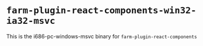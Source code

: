 # `farm-plugin-react-components-win32-ia32-msvc`

This is the i686-pc-windows-msvc binary for `farm-plugin-react-components`
